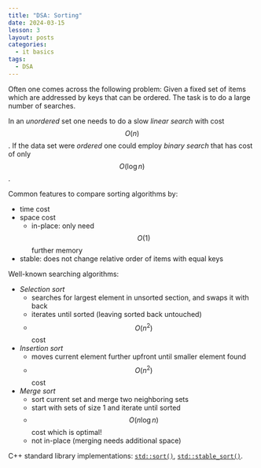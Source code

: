 ```yaml
---
title: "DSA: Sorting"
date: 2024-03-15
lesson: 3
layout: posts
categories:
  - it basics
tags:
  - DSA
---
```


Often one comes across the following problem: Given a fixed set of items which are addressed by keys that can be ordered.
The task is to do a large number of searches.

In an _unordered_ set one needs to do a slow _linear search_ with cost $$ O(n) $$.
If the data set were _ordered_ one could employ _binary search_ that has cost of only $$ O(\log n) $$.

Common features to compare sorting algorithms by:
- time cost
- space cost
    - in-place: only need $$ O(1) $$ further memory
- stable: does not change relative order of items with equal keys

Well-known searching algorithms:
- _Selection sort_
    - searches for largest element in unsorted section, and swaps it with back
    - iterates until sorted (leaving sorted back untouched)
    - $$ O(n^2) $$ cost
- _Insertion sort_
    - moves current element further upfront until smaller element found
    - $$ O(n^2) $$ cost
- _Merge sort_
    - sort current set and merge two neighboring sets
    - start with sets of size 1 and iterate until sorted
    - $$ O(n \log n) $$ cost which is optimal!
    - not in-place (merging needs additional space)

C++ standard library implementations: [`std::sort()`](https://en.cppreference.com/w/cpp/algorithm/sort), [`std::stable_sort()`](https://en.cppreference.com/w/cpp/algorithm/stable_sort).
